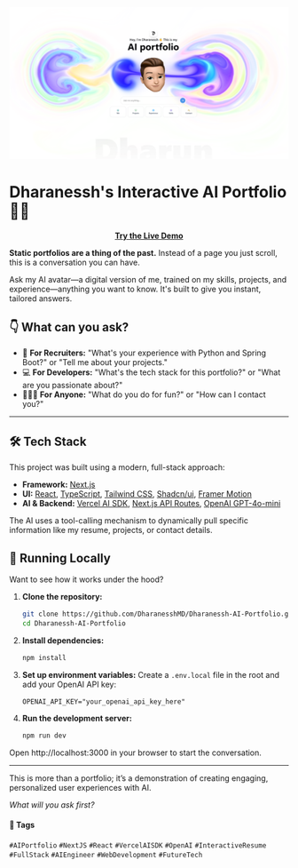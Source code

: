 
![image](assets/readme-photo.png)

# Dharanessh's Interactive AI Portfolio 🤖✨

<p align="center">
  <a href="https://dharanessh-ai-portfolio.vercel.app/"><strong>Try the Live Demo</strong></a>
</p>

**Static portfolios are a thing of the past.** Instead of a page you just scroll, this is a conversation you can have.

Ask my AI avatar—a digital version of me, trained on my skills, projects, and experience—anything you want to know. It's built to give you instant, tailored answers.

## 👇 What can you ask?

- 🧠 **For Recruiters:** "What's your experience with Python and Spring Boot?" or "Tell me about your projects."
- 💻 **For Developers:** "What's the tech stack for this portfolio?" or "What are you passionate about?"
- 🧑‍🤝‍🧑 **For Anyone:** "What do you do for fun?" or "How can I contact you?"

---

## 🛠️ Tech Stack

This project was built using a modern, full-stack approach:

- **Framework:** [Next.js](https://nextjs.org/)
- **UI:** [React](https://react.dev/), [TypeScript](https://www.typescriptlang.org/), [Tailwind CSS](https://tailwindcss.com/), [Shadcn/ui](https://ui.shadcn.com/), [Framer Motion](https://www.framer.com/motion/)
- **AI & Backend:** [Vercel AI SDK](https://sdk.vercel.ai/), [Next.js API Routes](https://nextjs.org/docs/api-routes/introduction), [OpenAI GPT-4o-mini](https://openai.com/gpt-4o/)

The AI uses a tool-calling mechanism to dynamically pull specific information like my resume, projects, or contact details.

## 🚀 Running Locally

Want to see how it works under the hood?

1.  **Clone the repository:**
    ```bash
    git clone https://github.com/DharanesshMD/Dharanessh-AI-Portfolio.git
    cd Dharanessh-AI-Portfolio
    ```

2.  **Install dependencies:**
    ```bash
    npm install
    ```

3.  **Set up environment variables:**
    Create a `.env.local` file in the root and add your OpenAI API key:
    ```env
    OPENAI_API_KEY="your_openai_api_key_here"
    ```

4.  **Run the development server:**
    ```bash
    npm run dev
    ```

Open http://localhost:3000 in your browser to start the conversation.

---

This is more than a portfolio; it’s a demonstration of creating engaging, personalized user experiences with AI.

*What will you ask first?*

#### 🔖 Tags

`#AIPortfolio` `#NextJS` `#React` `#VercelAISDK` `#OpenAI` `#InteractiveResume` `#FullStack` `#AIEngineer` `#WebDevelopment` `#FutureTech`
